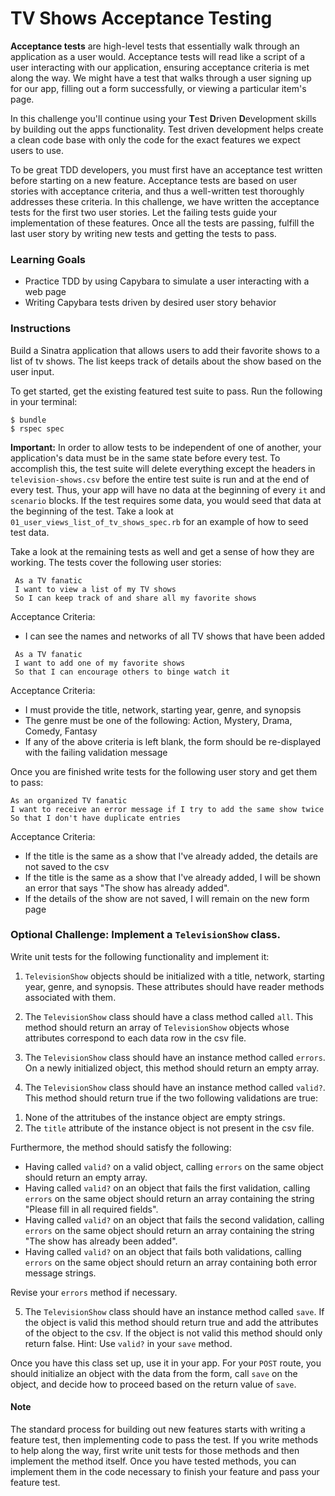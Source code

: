 # TV Shows Acceptance Testing

**Acceptance tests** are high-level tests that essentially walk through an application as a user would. Acceptance tests will read like a script of a user interacting with our application, ensuring acceptance criteria is met along the way. We might have a test that walks through a user signing up for our app, filling out a form successfully, or viewing a particular item's page.

In this challenge you'll continue using your **T**est **D**riven **D**evelopment skills by building out the apps functionality. Test driven development helps create a clean code base with only the code for the exact features we expect users to use.

To be great TDD developers, you must first have an acceptance test written before starting on a new feature. Acceptance tests are based on user stories with acceptance criteria, and thus a well-written test thoroughly addresses these criteria. In this challenge, we have written the acceptance tests for the first two user stories. Let the failing tests guide your implementation of these features. Once all the tests are passing, fulfill the last user story by writing new tests and getting the tests to pass.

### Learning Goals

* Practice TDD by using Capybara to simulate a user interacting with a web page
* Writing Capybara tests driven by desired user story behavior

### Instructions

Build a Sinatra application that allows users to add their favorite shows to a list of tv shows. The list keeps track of details about the show based on the user input.

To get started, get the existing featured test suite to pass. Run the following in your terminal:

```no-highlight
$ bundle
$ rspec spec
```

**Important:** In order to allow tests to be independent of one of another, your application's data must be in the same state before every test. To accomplish this, the test suite will delete everything except the headers in `television-shows.csv` before the entire test suite is run and at the end of every test. Thus, your app will have no data at the beginning of every `it` and `scenario` blocks. If the test requires some data, you would seed that data at the beginning of the test. Take a look at `01_user_views_list_of_tv_shows_spec.rb` for an example of how to seed test data.

Take a look at the remaining tests as well and get a sense of how they are working. The tests cover the following user stories:

```no-highlight
 As a TV fanatic
 I want to view a list of my TV shows
 So I can keep track of and share all my favorite shows
```

Acceptance Criteria:
 * I can see the names and networks of all TV shows that have been added

```no-highlight
 As a TV fanatic
 I want to add one of my favorite shows
 So that I can encourage others to binge watch it
```

Acceptance Criteria:
 *  I must provide the title, network, starting year, genre, and synopsis
 *  The genre must be one of the following: Action, Mystery,
     Drama, Comedy, Fantasy
 *  If any of the above criteria is left blank, the form should be
     re-displayed with the failing validation message

Once you are finished write tests for the following user story and get them to pass:

```no-highlight
As an organized TV fanatic
I want to receive an error message if I try to add the same show twice
So that I don't have duplicate entries
```

Acceptance Criteria:
* If the title is the same as a show that I've already added, the details are not saved to the csv
* If the title is the same as a show that I've already added, I will be shown an error that says "The show has already added".
* If the details of the show are not saved, I will remain on the new form page

### Optional Challenge: Implement a `TelevisionShow` class.
Write unit tests for the following functionality and implement it:

1) `TelevisionShow` objects should be initialized with a title, network, starting year, genre, and synopsis. These attributes should have reader methods associated with them.

2) The `TelevisionShow` class should have a class method called `all`. This method should return an array of `TelevisionShow` objects whose attributes correspond to each data row in the csv file.

3) The `TelevisionShow` class should have an instance method called `errors`. On a newly initialized object, this method should return an empty array.

4) The `TelevisionShow` class should have an instance method called `valid?`. This method should return true if the two following validations are true:
  1. None of the attritubes of the instance object are empty strings.
  2. The `title` attribute of the instance object is not present in the csv file.

Furthermore, the method should satisfy the following:
  * Having called `valid?` on a valid object, calling `errors` on the same object should return an empty array.
  * Having called `valid?` on an object that fails the first validation, calling `errors` on the same object should return an array containing the string "Please fill in all required fields".
  * Having called `valid?` on an object that fails the second validation, calling `errors` on the same object should return an array containing the string "The show has already been added".
  * Having called `valid?` on an object that fails both validations, calling `errors` on the same object should return an array containing both error message strings.

Revise your `errors` method if necessary.

5) The `TelevisionShow` class should have an instance method called `save`. If the object is valid this method should return true and add the attributes of the object to the csv. If the object is not valid this method should only return false. Hint: Use `valid?` in your `save` method.

Once you have this class set up, use it in your app. For your `POST` route, you should initialize an object with the data from the form, call `save` on the object, and decide how to proceed based on the return value of `save`.

#### Note
The standard process for building out new features starts with writing a feature test, then implementing code to pass the test. If you write methods to help along the way, first write unit tests for those methods and then implement the method itself. Once you have tested methods, you can implement them in the code necessary to finish your feature and pass your feature test.
